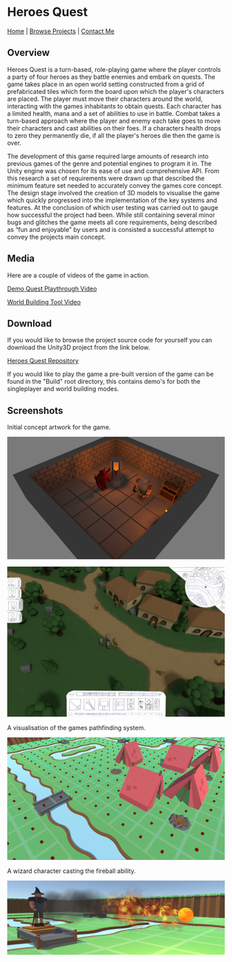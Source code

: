 # Heroes Quest

[Home](../../../index.md)
|
[Browse Projects](../../browse_projects/browse_projects.md)
|
[Contact Me](../../contact_me/contact_me.md)

## Overview



Heroes Quest is a turn-based, role-playing game where the player controls a party of four heroes as they battle enemies and embark on quests. The game takes place in an open world setting constructed from a grid of prefabricated tiles which form the board upon which the player's characters are placed. The player must move their characters around the world, interacting with the games inhabitants to obtain quests. Each character has a limited health, mana and a set of abilities to use in battle. Combat takes a turn-based approach where the player and enemy each take goes to move their characters and cast abilities on their foes. If a characters health drops to zero they permanently die, if all the player's heroes die then the game is over.

The development of this game required large amounts of research into previous games of the genre and potential engines to program it in. The Unity engine was chosen for its ease of use and comprehensive API. From this research a set of requirements were drawn up that described the minimum feature set needed to accurately convey the games core concept. The design stage involved the creation of 3D models to visualise the game which quickly progressed into the implementation of the key systems and features. At the conclusion of which user testing was carried out to gauge how successful the project had been. While still containing several minor bugs and glitches the game meets all core requirements, being described as “fun and enjoyable” by users and is consisted a successful attempt to convey the projects main concept.

## Media

Here are a couple of videos of the game in action.

[Demo Quest Playthrough Video](https://www.youtube.com/watch?v=QcLW9PhAsSo)

[World Building Tool Video](https://www.youtube.com/watch?v=5QVUJDFojOo)

## Download

If you would like to browse the project source code for yourself you can download the Unity3D project from the link below.

[Heroes Quest Repository](https://github.com/JGoodHub/Heroes-Quest)

If you would like to play the game a pre-built version of the game can be found in the "Build" root directory, this contains demo's for both the singleplayer and world building modes.

## Screenshots

Initial concept artwork for the game.

![Image of Concept 1](images/concept_1.png)

![Image of Concept 2](images/concept_2.png)

A visualisation of the games pathfinding system.

![Image of Pathfinding](images/pathfinding.png)

A wizard character casting the fireball ability.

![Image of Spellcasting](images/fireball.png)
